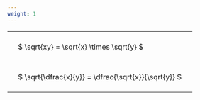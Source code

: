 ```yaml
---
weight: 1
---
```


<style type="text/css">
#T_14ec4 th.col_heading {
  text-align: left;
  font-size: 1em;
}
#T_14ec4 td {
  text-align: left;
  font-size: 1em;
  padding: 1.5em;
}
</style>
<table id="T_14ec4">
  <thead>
  </thead>
  <tbody>
    <tr>
      <td id="T_14ec4_row0_col0" class="data row0 col0" >$ \sqrt{xy} = \sqrt{x} \times \sqrt{y} $</td>
    </tr>
    <tr>
      <td id="T_14ec4_row1_col0" class="data row1 col0" >$ \sqrt{\dfrac{x}{y}} = \dfrac{\sqrt{x}}{\sqrt{y}} $</td>
    </tr>
  </tbody>
</table>
